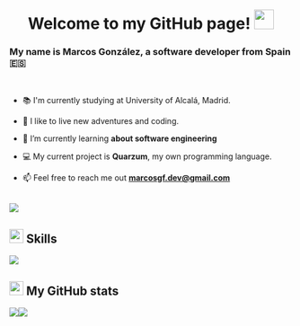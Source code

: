 <h1 align="center">Welcome to my GitHub page! <img src="https://media.giphy.com/media/hvRJCLFzcasrR4ia7z/giphy.gif" width="35"></h1>

### My name is Marcos González, a software developer from Spain 🇪🇸


<br>

- 📚 I'm currently studying at University of Alcalá, Madrid.
  
- 👾 I like to live new adventures and coding.

- 🌱 I’m currently learning **about software engineering**
  
- 💻 My current project is **Quarzum**, my own programming language.

- 📫 Feel free to reach me out **marcosgf.dev@gmail.com**
<br>
<img src="https://user-images.githubusercontent.com/73097560/115834477-dbab4500-a447-11eb-908a-139a6edaec5c.gif">


## <img src="https://media2.giphy.com/media/QssGEmpkyEOhBCb7e1/giphy.gif?cid=ecf05e47a0n3gi1bfqntqmob8g9aid1oyj2wr3ds3mg700bl&rid=giphy.gif" width ="25"><b> Skills</b>

<img src="https://skillicons.dev/icons?i=html,css,js,ts,react,tailwind,cpp,github,java,nodejs,bash,php,py,git&perline=14" />

## <img src="https://media.giphy.com/media/cj87CxfRtrUifF3Ryk/giphy.gif" height="25"><b> My GitHub stats</b>

<div style="display:flex">
  
  <img src="https://github-readme-stats.vercel.app/api?username=ImLecus&show_icons=true&count_private=true&hide_border=true&theme=dark" />
  <img src="https://github-readme-stats.vercel.app/api/top-langs/?username=ImLecus&hide_border=true&theme=dark" />  
</div>


<br/>  
<br/>  

